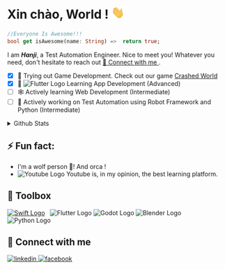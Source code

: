 <h1> Xin chào, World ! <img src="https://raw.githubusercontent.com/ABSphreak/ABSphreak/master/gifs/Hi.gif" width="30px"></h1>

```dart
//Everyone Is Awesome!!!
bool get isAwesome(name: String) =>  return true;
```

I am ***Hanji***, a Test Automation Engineer. Nice to meet you!
Whatever you need, don't hesitate to reach out <a href="#-connect-with-me"> 💬 Connect with me </a>.

- [x] 🌱 Trying out Game Development. Check out our game [Crashed World](https://hans-min.itch.io/crashed-world)
- [x] 🍎 <img src="https://cdn.worldvectorlogo.com/logos/flutter-logo.svg" alt="Flutter Logo" width="15" height="15"/> Learning App Development (Advanced) 
- [ ] 🕸️ Actively learning Web Development (Intermediate)
- [ ] 🤖 Actively working on Test Automation using Robot Framework and Python (Intermediate)

<details>
   <summary>Github Stats</summary>
  <img src="https://github-readme-stats.vercel.app/api?username=hans-min&show_icons=true&hide_border=true"></img>
</details>

## ⚡ Fun fact:
-  I'm a wolf person 🐺! And orca !
  - <img src="https://cdn.worldvectorlogo.com/logos/youtube-icon-5.svg" alt="Youtube Logo" width="20" height="20"/> Youtube is, in my opinion, the best learning platform.


## 🧰 Toolbox
<p>
   <a href="https://github.com/hans-min?tab=repositories&language=swift" target="_blank"><img src="https://cdn.worldvectorlogo.com/logos/swift-15.svg" alt="Swift Logo" width="50" height="50"/></a>  &nbsp;
   <img src="https://cdn.worldvectorlogo.com/logos/flutter-logo.svg" alt="Flutter Logo" width="50" height="50"/>
   <img src="https://cdn.worldvectorlogo.com/logos/godot-1.svg" alt="Godot Logo" width="80" height="80"/> 
   <img src="https://cdn.worldvectorlogo.com/logos/blender-2.svg" alt="Blender Logo" width="60" height="60"/> &nbsp; &nbsp;
   <img src="https://cdn.worldvectorlogo.com/logos/python-5.svg" alt="Python Logo" width="50" height="50"/>
</p>

## 💬 Connect with me  
<a href="https://linkedin.com/in/hans-min-4510471" target="_blank">
<img src=https://img.shields.io/badge/linkedin-%231E77B5.svg?&style=for-the-badge&logo=linkedin&logoColor=white alt=linkedin style="margin-bottom: 5px;" />
</a>
<a href="https://www.facebook.com/Hanji4510471" target="_blank">
<img src=https://img.shields.io/badge/facebook-%232E87FB.svg?&style=for-the-badge&logo=facebook&logoColor=white alt=facebook style="margin-bottom: 5px;" />
</a>   

